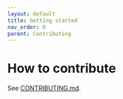 ```yaml
---
layout: default
title: Getting started
nav_order: 0
parent: Contributing
---
```


# How to contribute

See [CONTRIBUTING.md](https://github.com/peernova/grpc-gateway/blob/main/CONTRIBUTING.md).
